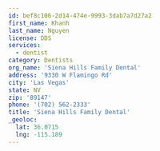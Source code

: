 ```yaml
---
id: bef8c106-2d14-474e-9993-3dab7a7d27a2
first_name: Khanh
last_name: Nguyen
license: DDS
services:
  - dentist
category: Dentists
org_name: 'Siena Hills Family Dental'
address: '9330 W Flamingo Rd'
city: 'Las Vegas'
state: NV
zip: '89147'
phone: '(702) 562-2333'
title: 'Siena Hills Family Dental'
_geoloc:
  lat: 36.0715
  lng: -115.189
---
```

